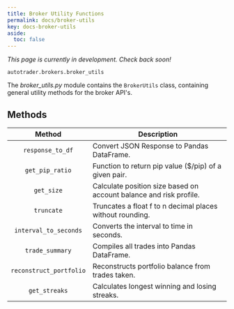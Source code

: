 ```yaml
---
title: Broker Utility Functions
permalink: docs/broker-utils
key: docs-broker-utils
aside:
  toc: false
---
```


*This page is currently in development. Check back soon!*

`autotrader.brokers.broker_utils`

The *broker_utils.py* module contains the `BrokerUtils` class, containing general utility methods 
for the broker API's.


## Methods

| Method | Description |
|:------:|-------------|
|`response_to_df`|Convert JSON Response to Pandas DataFrame.|
|`get_pip_ratio`|Function to return pip value ($/pip) of a given pair.|
|`get_size`|Calculate position size based on account balance and risk profile.|
|`truncate`|Truncates a float f to n decimal places without rounding.|
|`interval_to_seconds`|Converts the interval to time in seconds.|
|`trade_summary`|Compiles all trades into Pandas DataFrame.|
|`reconstruct_portfolio`|Reconstructs portfolio balance from trades taken.|
|`get_streaks`|Calculates longest winning and losing streaks.|
